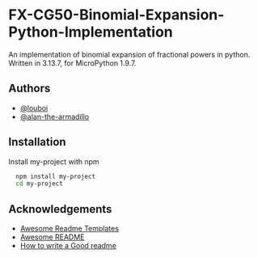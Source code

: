 # FX-CG50-Binomial-Expansion-Python-Implementation
An implementation of binomial expansion of fractional powers in python. Written in 3.13.7, for MicroPython 1.9.7.

## Authors

- [@louboi](https://github.com/louboi)
- [@alan-the-armadillo](https://github.com/alan-the-armadillo)

## Installation

Install my-project with npm

```bash
  npm install my-project
  cd my-project
```
    
## Acknowledgements

 - [Awesome Readme Templates](https://awesomeopensource.com/project/elangosundar/awesome-README-templates)
 - [Awesome README](https://github.com/matiassingers/awesome-readme)
 - [How to write a Good readme](https://bulldogjob.com/news/449-how-to-write-a-good-readme-for-your-github-project)


